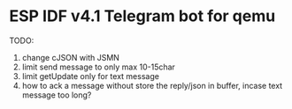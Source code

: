 # ESP IDF v4.1 Telegram bot for qemu

TODO:
1. change cJSON with JSMN
2. limit send message to only max 10-15char
3. limit getUpdate only for text message
4. how to ack a message without store the reply/json in buffer, incase text message too long?
